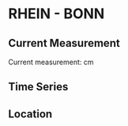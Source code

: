 # RHEIN - BONN

## Current Measurement

Current measurement: <Value topic="rivers/pegel-online/RHEIN/BONN/measurementValue"/> cm

## Time Series

<TimeSeries topic="rivers/pegel-online/RHEIN/BONN/measurementValue" period="week" />

## Location

<WorldMap>
  <Marker lat="50.73639800887676" lon="7.108045442593695" labelTopic="rivers/pegel-online/RHEIN/BONN/measurementValue" />
</WorldMap>
